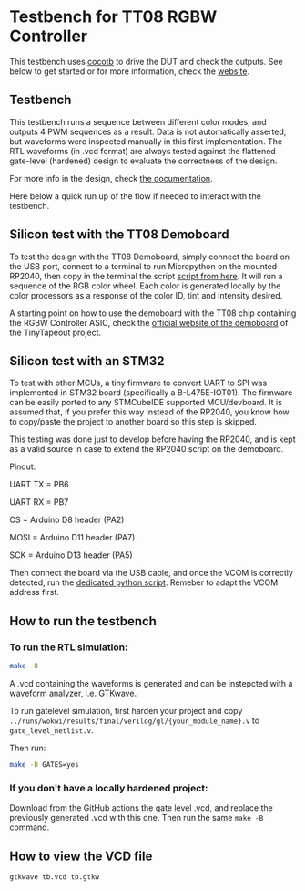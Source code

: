 # Testbench for TT08 RGBW Controller

This testbench uses [cocotb](https://docs.cocotb.org/en/stable/) to drive the DUT and check the outputs.
See below to get started or for more information, check the [website](https://tinytapeout.com/hdl/testing/).

## Testbench

This testbench runs a sequence between different color modes, and outputs 4 PWM sequences as a result. Data is not automatically asserted, but waveforms were inspected manually in this first implementation.
The RTL waveforms (in .vcd format) are always tested against the flattened gate-level (hardened) design to evaluate the correctness of the design.

For more info in the design, check [the documentation](../docs/info.md).

Here below a quick run up of the flow if needed to interact with the testbench.

## Silicon test with the TT08 Demoboard

To test the design with the TT08 Demoboard, simply connect the board on the USB port, connect to a terminal to run Micropython on the mounted RP2040, then copy in the terminal the script [script from here](./rp2040_demoboard/bringup_test_pico.py). It will run a sequence of the RGB color wheel. Each color is generated locally by the color processors as a response of the color ID, tint and intensity desired.

A starting point on how to use the demoboard with the TT08 chip containing the RGBW Controller ASIC, check the [official website of the demoboard](https://tinytapeout.com/guides/get-started-demoboard/) of the TinyTapeout project.

## Silicon test with an STM32

To test with other MCUs, a tiny firmware to convert UART to SPI was implemented in STM32 board (specifically a B-L475E-IOT01). The firmware can be easily ported to any STMCubeIDE supported MCU/devboard. It is assumed that, if you prefer this way instead of the RP2040, you know how to copy/paste the project to another board so this step is skipped.

This testing was done just to develop before having the RP2040, and is kept as a valid source in case to extend the RP2040 script on the demoboard. 

Pinout: 

UART TX = PB6

UART RX = PB7

CS = Arduino D8 header (PA2)

MOSI = Arduino D11 header (PA7)

SCK = Arduino D13 header (PA5)


Then connect the board via the USB cable, and once the VCOM is correctly detected, run the [dedicated python script](./stm32/mcu_custom_serial_test.py). Remeber to adapt the VCOM address first.

## How to run the testbench

### To run the RTL simulation:

```sh
make -B
```
A .vcd containing the waveforms is generated and can be instepcted with a waveform analyzer, i.e. GTKwave.

To run gatelevel simulation, first harden your project and copy `../runs/wokwi/results/final/verilog/gl/{your_module_name}.v` to `gate_level_netlist.v`.

Then run:

```sh
make -B GATES=yes
```

### If you don't have a locally hardened project:

Download from the GitHub actions the gate level .vcd, and replace the previously generated .vcd with this one. Then run the same ```make -B``` command.


## How to view the VCD file

```sh
gtkwave tb.vcd tb.gtkw
```
